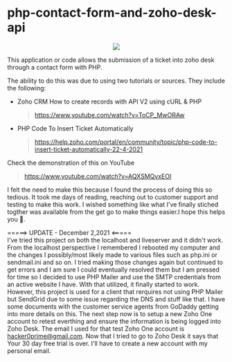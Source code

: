 

# php-contact-form-and-zoho-desk-api

<p align="center">
  <img src="https://pbs.twimg.com/profile_images/1258817039843516417/qdj2rNtA_400x400.jpg" />
</p>

This application or code allows the submission of a ticket into zoho desk through a contact form with PHP.

The ability to do this was due to using two tutorials or sources. They include the following: 

- Zoho CRM How to create records with API V2 using cURL & PHP
	> https://www.youtube.com/watch?v=ToCP_MwORAw

- PHP Code To Insert Ticket Automatically
	> https://help.zoho.com/portal/en/community/topic/php-code-to-insert-ticket-automatically-22-4-2021

Check the demonstration of this on YouTube

  > https://www.youtube.com/watch?v=AQXSMQvxEOI

I felt the need to make this because I found the process of doing this so tedious. It took me days of reading, reaching out to customer support and testing to make this work. I wished something like what I've finally stiched togther was available from the get go to make things easier.I hope this helps you 🙂.

=====> UPDATE - December 2,2021 <=====\
I've tried this project on both the localhost and liveserver and it didn't work. From the localhost perspective I remembered I rebooted my computer and the changes I possibly/most likely made to various files such as php.ini or sendmail.ini and so on. I tried making those changes again but continued to get errors and I am sure I could eventually resolved them but I am pressed for time so I decided to use PHP Mailer and use the SMTP credentials from an active website I have. With that utilized, it finally started to work. However, this project is used for a client that rerquires not using PHP Mailer but SendGrid due to some issue regarding the DNS and stuff like that. I have some documents with the customer service agents from GoDaddy getting into more details on this.  The next step now is to setup a new Zoho One account to retest everthing and ensure the information is being logged into Zoho Desk. The email I used for that test Zoho One account is hacker0prime@gmail.com. Now that I tried to go to Zoho Desk it says that Your 30 day free trial is over. I'll have to create a new account with my personal email.

